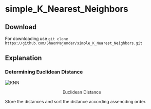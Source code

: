 # simple_K_Nearest_Neighbors 
## Download 
For downloading use 
       `git clone https://github.com/ShaonMajumder/simple_K_Nearest_Neighbors.git` 
## Explanation
### Determining Euclidean Distance
![KNN](https://github.com/ShaonMajumder/simple_K_Nearest_Neighbors/blob/master/pics/knn.png)
<p align="center"> Euclidean Distance </p>

Store the distances and sort the distance according assencding order.